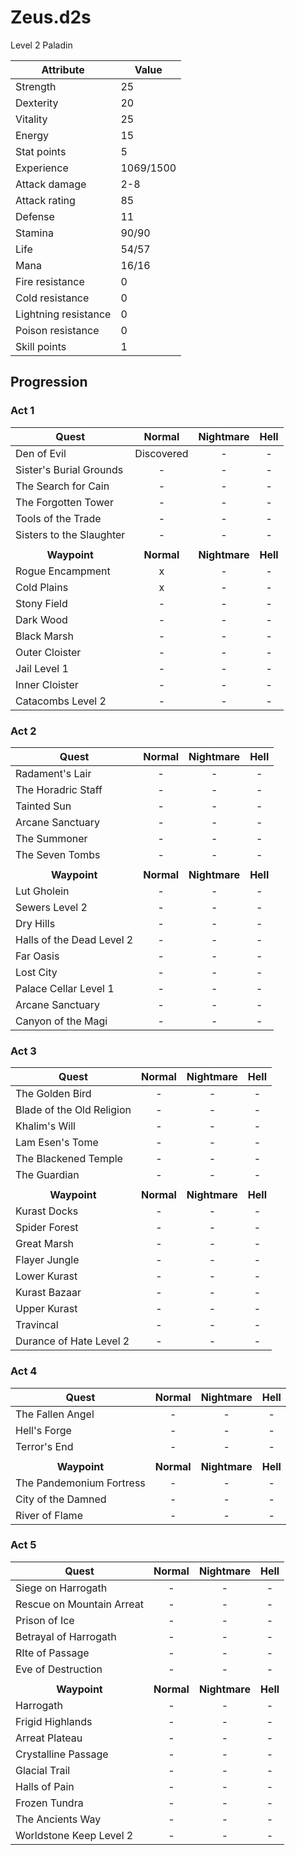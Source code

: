 # Zeus.d2s

Level 2 Paladin

| Attribute            | Value     |
|----------------------|-----------|
| Strength             | 25        |
| Dexterity            | 20        |
| Vitality             | 25        |
| Energy               | 15        |
| Stat points          | 5         |
| Experience           | 1069/1500 |
| Attack damage        | 2-8       |
| Attack rating        | 85        |
| Defense              | 11        |
| Stamina              | 90/90     |
| Life                 | 54/57     |
| Mana                 | 16/16     |
| Fire resistance      | 0         |
| Cold resistance      | 0         |
| Lightning resistance | 0         |
| Poison resistance    | 0         |
| Skill points         | 1         |

## Progression

### Act 1

| Quest                         |   Normal   |   Nightmare   |   Hell   |
|-------------------------------|:----------:|:-------------:|:--------:|
| Den of Evil                   | Discovered |       -       |    -     |
| Sister's Burial Grounds       |     -      |       -       |    -     |
| The Search for Cain           |     -      |       -       |    -     |
| The Forgotten Tower           |     -      |       -       |    -     |
| Tools of the Trade            |     -      |       -       |    -     |
| Sisters to the Slaughter      |     -      |       -       |    -     |
|                               |            |               |          |
| <center>**Waypoint**</center> | **Normal** | **Nightmare** | **Hell** |
| Rogue Encampment              |     x      |       -       |    -     |
| Cold Plains                   |     x      |       -       |    -     |
| Stony Field                   |     -      |       -       |    -     |
| Dark Wood                     |     -      |       -       |    -     |
| Black Marsh                   |     -      |       -       |    -     |
| Outer Cloister                |     -      |       -       |    -     |
| Jail Level 1                  |     -      |       -       |    -     |
| Inner Cloister                |     -      |       -       |    -     |
| Catacombs Level 2             |     -      |       -       |    -     |

### Act 2

| Quest                         |   Normal   |   Nightmare   |   Hell   |
|-------------------------------|:----------:|:-------------:|:--------:|
| Radament's Lair               |     -      |       -       |    -     |
| The Horadric Staff            |     -      |       -       |    -     |
| Tainted Sun                   |     -      |       -       |    -     |
| Arcane Sanctuary              |     -      |       -       |    -     |
| The Summoner                  |     -      |       -       |    -     |
| The Seven Tombs               |     -      |       -       |    -     |
|                               |            |               |          |
| <center>**Waypoint**</center> | **Normal** | **Nightmare** | **Hell** |
| Lut Gholein                   |     -      |       -       |    -     |
| Sewers Level 2                |     -      |       -       |    -     |
| Dry Hills                     |     -      |       -       |    -     |
| Halls of the Dead Level 2     |     -      |       -       |    -     |
| Far Oasis                     |     -      |       -       |    -     |
| Lost City                     |     -      |       -       |    -     |
| Palace Cellar Level 1         |     -      |       -       |    -     |
| Arcane Sanctuary              |     -      |       -       |    -     |
| Canyon of the Magi            |     -      |       -       |    -     |

### Act 3

| Quest                         |   Normal   |   Nightmare   |   Hell   |
|-------------------------------|:----------:|:-------------:|:--------:|
| The Golden Bird               |     -      |       -       |    -     |
| Blade of the Old Religion     |     -      |       -       |    -     |
| Khalim's Will                 |     -      |       -       |    -     |
| Lam Esen's Tome               |     -      |       -       |    -     |
| The Blackened Temple          |     -      |       -       |    -     |
| The Guardian                  |     -      |       -       |    -     |
|                               |            |               |          |
| <center>**Waypoint**</center> | **Normal** | **Nightmare** | **Hell** |
| Kurast Docks                  |     -      |       -       |    -     |
| Spider Forest                 |     -      |       -       |    -     |
| Great Marsh                   |     -      |       -       |    -     |
| Flayer Jungle                 |     -      |       -       |    -     |
| Lower Kurast                  |     -      |       -       |    -     |
| Kurast Bazaar                 |     -      |       -       |    -     |
| Upper Kurast                  |     -      |       -       |    -     |
| Travincal                     |     -      |       -       |    -     |
| Durance of Hate Level 2       |     -      |       -       |    -     |

### Act 4

| Quest                         |   Normal   |   Nightmare   |   Hell   |
|-------------------------------|:----------:|:-------------:|:--------:|
| The Fallen Angel              |     -      |       -       |    -     |
| Hell's Forge                  |     -      |       -       |    -     |
| Terror's End                  |     -      |       -       |    -     |
|                               |            |               |          |
| <center>**Waypoint**</center> | **Normal** | **Nightmare** | **Hell** |
| The Pandemonium Fortress      |     -      |       -       |    -     |
| City of the Damned            |     -      |       -       |    -     |
| River of Flame                |     -      |       -       |    -     |

### Act 5

| Quest                         |   Normal   |   Nightmare   |   Hell   |
|-------------------------------|:----------:|:-------------:|:--------:|
| Siege on Harrogath            |     -      |       -       |    -     |
| Rescue on Mountain Arreat     |     -      |       -       |    -     |
| Prison of Ice                 |     -      |       -       |    -     |
| Betrayal of Harrogath         |     -      |       -       |    -     |
| RIte of Passage               |     -      |       -       |    -     |
| Eve of Destruction            |     -      |       -       |    -     |
|                               |            |               |          |
| <center>**Waypoint**</center> | **Normal** | **Nightmare** | **Hell** |
| Harrogath                     |     -      |       -       |    -     |
| Frigid Highlands              |     -      |       -       |    -     |
| Arreat Plateau                |     -      |       -       |    -     |
| Crystalline Passage           |     -      |       -       |    -     |
| Glacial Trail                 |     -      |       -       |    -     |
| Halls of Pain                 |     -      |       -       |    -     |
| Frozen Tundra                 |     -      |       -       |    -     |
| The Ancients Way              |     -      |       -       |    -     |
| Worldstone Keep Level 2       |     -      |       -       |    -     |
